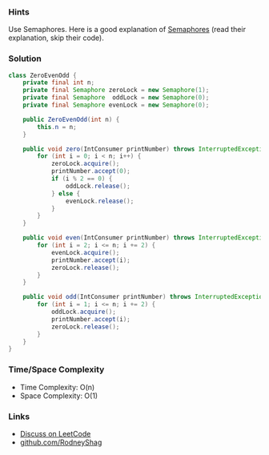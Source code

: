### Hints

Use Semaphores. Here is a good explanation of [Semaphores](https://www.geeksforgeeks.org/semaphore-in-java/) (read their explanation, skip their code).

### Solution

```java
class ZeroEvenOdd {
    private final int n;
    private final Semaphore zeroLock = new Semaphore(1);
    private final Semaphore  oddLock = new Semaphore(0);
    private final Semaphore evenLock = new Semaphore(0);

    public ZeroEvenOdd(int n) {
        this.n = n;
    }

    public void zero(IntConsumer printNumber) throws InterruptedException {
        for (int i = 0; i < n; i++) {
            zeroLock.acquire();
        	printNumber.accept(0);
            if (i % 2 == 0) {
                oddLock.release();
            } else {
                evenLock.release();
            }
        }
    }

    public void even(IntConsumer printNumber) throws InterruptedException {
        for (int i = 2; i <= n; i += 2) {
            evenLock.acquire();
        	printNumber.accept(i);
            zeroLock.release();
        }
    }

    public void odd(IntConsumer printNumber) throws InterruptedException {
        for (int i = 1; i <= n; i += 2) {
            oddLock.acquire();
        	printNumber.accept(i);
            zeroLock.release();
        }
    }
}
```

### Time/Space Complexity

-  Time Complexity: O(n)
- Space Complexity: O(1)

### Links

- [Discuss on LeetCode](https://leetcode.com/problems/print-zero-even-odd/discuss/392144)
- [github.com/RodneyShag](https://github.com/RodneyShag)
